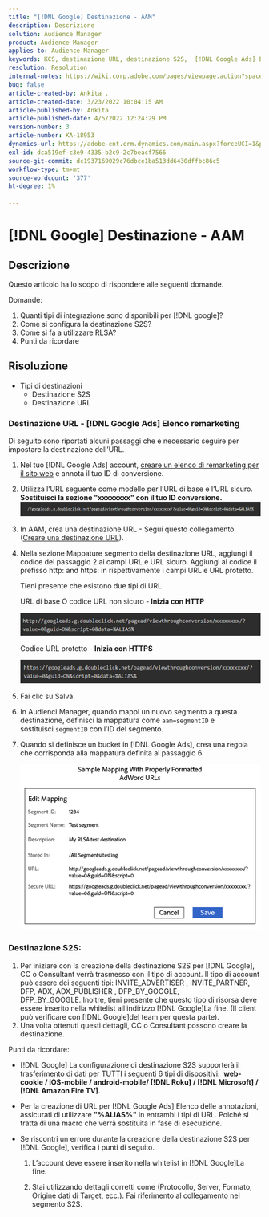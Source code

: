 ```yaml
---
title: "[!DNL Google] Destinazione - AAM"
description: Descrizione
solution: Audience Manager
product: Audience Manager
applies-to: Audience Manager
keywords: KCS, destinazione URL, destinazione S2S,  [!DNL Google Ads] Elenco remarketing
resolution: Resolution
internal-notes: https://wiki.corp.adobe.com/pages/viewpage.action?spaceKey=MCPI&title=Google+-+AAM+Destination
bug: false
article-created-by: Ankita .
article-created-date: 3/23/2022 10:04:15 AM
article-published-by: Ankita .
article-published-date: 4/5/2022 12:24:29 PM
version-number: 3
article-number: KA-18953
dynamics-url: https://adobe-ent.crm.dynamics.com/main.aspx?forceUCI=1&pagetype=entityrecord&etn=knowledgearticle&id=70af1f97-90aa-ec11-983f-000d3a349120
exl-id: dca519ef-c3e9-4335-b2c9-2c7beacf7566
source-git-commit: dc1937169029c76dbce1ba513dd6430dffbc86c5
workflow-type: tm+mt
source-wordcount: '377'
ht-degree: 1%

---
```


# [!DNL Google] Destinazione - AAM

## Descrizione

Questo articolo ha lo scopo di rispondere alle seguenti domande.

Domande:

1. Quanti tipi di integrazione sono disponibili per [!DNL google]?
1. Come si configura la destinazione S2S?
1. Come si fa a utilizzare RLSA?
1. Punti da ricordare

## Risoluzione

- Tipi di destinazioni
   - Destinazione S2S
   - Destinazione URL

### Destinazione URL - [!DNL Google Ads] Elenco remarketing

Di seguito sono riportati alcuni passaggi che è necessario seguire per impostare la destinazione dell’URL.

1. Nel tuo [!DNL Google Ads] account, [creare un elenco di remarketing per il sito web](https://support.google.com/adwords/answer/2454064?hl=en) e annota il tuo ID di conversione.

1. Utilizza l’URL seguente come modello per l’URL di base e l’URL sicuro. <b>Sostituisci la sezione &quot;xxxxxxxx&quot; con il tuo ID conversione.</b>![](assets/d548e9c4-67aa-ec11-983f-000d3a349120.png)

1. In AAM, crea una destinazione URL - Segui questo collegamento ([Creare una destinazione URL](https://experienceleague.adobe.com/docs/audience-manager/user-guide/features/destinations/custom-destinations/create-url-destination.html?lang=en)).

1. Nella sezione Mappature segmento della destinazione URL, aggiungi il codice del passaggio 2 ai campi URL e URL sicuro. Aggiungi al codice il prefisso http: and https: in rispettivamente i campi URL e URL protetto.

   Tieni presente che esistono due tipi di URL

   URL di base O codice URL non sicuro -<b> Inizia con HTTP</b>

   ![](assets/d73cf7d9-69aa-ec11-983f-000d3a349523.png)

   Codice URL protetto - <b>Inizia con HTTPS</b>

   ![](assets/141662e3-69aa-ec11-983f-000d3a349523.png)

1. Fai clic su Salva.

1. In Audienci Manager, quando mappi un nuovo segmento a questa destinazione, definisci la mappatura come `aam=segmentID` e sostituisci `segmentID` con l’ID del segmento.

1. Quando si definisce un bucket in [!DNL Google Ads], crea una regola che corrisponda alla mappatura definita al passaggio 6.

   ![](assets/64abac91-6aaa-ec11-983f-000d3a349523.png)

### Destinazione S2S:

1. Per iniziare con la creazione della destinazione S2S per [!DNL Google], CC o Consultant verrà trasmesso con il tipo di account. Il tipo di account può essere dei seguenti tipi: INVITE_ADVERTISER , INVITE_PARTNER, DFP, ADX, ADX_PUBLISHER , DFP_BY_GOOGLE, DFP_BY_GOOGLE. Inoltre, tieni presente che questo tipo di risorsa deve essere inserito nella whitelist all’indirizzo [!DNL Google]La fine. (Il client può verificare con [!DNL Google]del team per questa parte).
1. Una volta ottenuti questi dettagli, CC o Consultant possono creare la destinazione.

Punti da ricordare:

- [!DNL Google] La configurazione di destinazione S2S supporterà il trasferimento di dati per TUTTI i seguenti 6 tipi di dispositivi:  <b>web-cookie / iOS-mobile / android-mobile/ [!DNL Roku] / [!DNL Microsoft] / [!DNL Amazon Fire TV]</b>.

- Per la creazione di URL per [!DNL Google Ads] Elenco delle annotazioni, assicurati di utilizzare <b>&quot;%ALIAS%&quot;</b> in entrambi i tipi di URL. Poiché si tratta di una macro che verrà sostituita in fase di esecuzione.

- Se riscontri un errore durante la creazione della destinazione S2S per [!DNL Google], verifica i punti di seguito.

   1. L’account deve essere inserito nella whitelist in [!DNL Google]La fine.

   1. Stai utilizzando dettagli corretti come (Protocollo, Server, Formato, Origine dati di Target, ecc.). Fai riferimento al collegamento nel segmento S2S.
